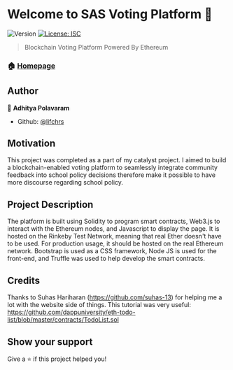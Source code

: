 # Welcome to SAS Voting Platform 👋
![Version](https://img.shields.io/badge/version-1.0.0-blue.svg?cacheSeconds=2592000)
[![License: ISC](https://img.shields.io/badge/License-ISC-yellow.svg)](#)

> Blockchain Voting Platform Powered By Ethereum

### 🏠 [Homepage](http://lifchrs.github.io/SAS-Catalyst-Voting-Platform)


## Author

👤 **Adhitya Polavaram**

* Github: [@lifchrs](https://github.com/lifchrs)

## Motivation
This project was completed as a part of my catalyst project. I aimed to build a blockchain-enabled voting platform to seamlessly integrate community feedback into school policy decisions therefore make it possible to have more discourse regarding school policy.

## Project Description
The platform is built using Solidity to program smart contracts, Web3.js to interact with the Ethereum nodes, and Javascript to display the page. It is hosted on the Rinkeby Test Network, meaning that real Ether doesn't have to be used. For production usage, it should be hosted on the real Ethereum network. Bootstrap is used as a CSS framework, Node JS is used for the front-end, and Truffle was used to help develop the smart contracts.

## Credits
Thanks to Suhas Hariharan (https://github.com/suhas-13) for helping me a lot with the website side of things.
This tutorial was very useful: https://github.com/dappuniversity/eth-todo-list/blob/master/contracts/TodoList.sol


## Show your support

Give a ⭐️ if this project helped you!
